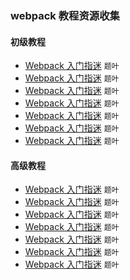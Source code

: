 ### webpack 教程资源收集

#### 初级教程
* [Webpack 入门指迷](http://segmentfault.com/a/1190000002551952)  `题叶`　　
* [Webpack 入门指迷](http://segmentfault.com/a/1190000002551952)  `题叶`　　
* [Webpack 入门指迷](http://segmentfault.com/a/1190000002551952)  `题叶`　　
* [Webpack 入门指迷](http://segmentfault.com/a/1190000002551952)  `题叶`　　
* [Webpack 入门指迷](http://segmentfault.com/a/1190000002551952)  `题叶`　　
* [Webpack 入门指迷](http://segmentfault.com/a/1190000002551952)  `题叶`　　
* [Webpack 入门指迷](http://segmentfault.com/a/1190000002551952)  `题叶`　　

#### 高级教程
* [Webpack 入门指迷](http://segmentfault.com/a/1190000002551952)  `题叶`　　
* [Webpack 入门指迷](http://segmentfault.com/a/1190000002551952)  `题叶`　　
* [Webpack 入门指迷](http://segmentfault.com/a/1190000002551952)  `题叶`　　
* [Webpack 入门指迷](http://segmentfault.com/a/1190000002551952)  `题叶`　　
* [Webpack 入门指迷](http://segmentfault.com/a/1190000002551952)  `题叶`　　
* [Webpack 入门指迷](http://segmentfault.com/a/1190000002551952)  `题叶`　　
* [Webpack 入门指迷](http://segmentfault.com/a/1190000002551952)  `题叶`　　